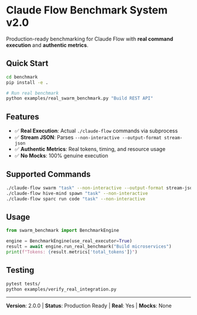 # Claude Flow Benchmark System v2.0

Production-ready benchmarking for Claude Flow with **real command execution** and **authentic metrics**.

## Quick Start

```bash
cd benchmark
pip install -e .

# Run real benchmark
python examples/real_swarm_benchmark.py "Build REST API"
```

## Features

- ✅ **Real Execution**: Actual `./claude-flow` commands via subprocess
- ✅ **Stream JSON**: Parses `--non-interactive --output-format stream-json`
- ✅ **Authentic Metrics**: Real tokens, timing, and resource usage
- ✅ **No Mocks**: 100% genuine execution

## Supported Commands

```bash
./claude-flow swarm "task" --non-interactive --output-format stream-json
./claude-flow hive-mind spawn "task" --non-interactive
./claude-flow sparc run code "task" --non-interactive
```

## Usage

```python
from swarm_benchmark import BenchmarkEngine

engine = BenchmarkEngine(use_real_executor=True)
result = await engine.run_real_benchmark("Build microservices")
print(f"Tokens: {result.metrics['total_tokens']}")
```

## Testing

```bash
pytest tests/
python examples/verify_real_integration.py
```

---

**Version**: 2.0.0 | **Status**: Production Ready | **Real**: Yes | **Mocks**: None